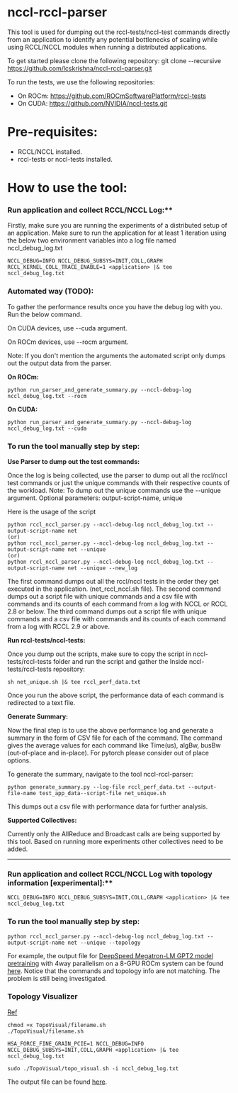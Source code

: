 # nccl-rccl-parser
This tool is used for dumping out the rccl-tests/nccl-test commands directly from an application to identify any potential bottlenecks of scaling while using RCCL/NCCL modules when running a distributed applications.

To get started please clone the following repository: 
git clone --recursive https://github.com/lcskrishna/nccl-rccl-parser.git

To run the tests, we use the following repositories:

* On ROCm: https://github.com/ROCmSoftwarePlatform/rccl-tests
* On CUDA: https://github.com/NVIDIA/nccl-tests.git

# Pre-requisites:
* RCCL/NCCL installed. 
* rccl-tests or nccl-tests installed.

# How to use the tool:

### Run application and collect RCCL/NCCL Log:**

Firstly, make sure you are running the experiments of a distributed setup of an application.
Make sure to run the application for at least 1 iteration using the below two environment variables into a log file named nccl_debug_log.txt

```NCCL_DEBUG=INFO NCCL_DEBUG_SUBSYS=INIT,COLL,GRAPH RCCL_KERNEL_COLL_TRACE_ENABLE=1 <application> |& tee nccl_debug_log.txt```

### Automated way (TODO):

To gather the performance results once you have the debug log with you. Run the below command. 

On CUDA devices, use --cuda argument.

On ROCm devices, use --rocm argument.

Note: If you don't mention the arguments the automated script only dumps out the output data from the parser. 

**On ROCm:**

```
python run_parser_and_generate_summary.py --nccl-debug-log nccl_debug_log.txt --rocm
```

**On CUDA:**

```
python run_parser_and_generate_summary.py --nccl-debug-log nccl_debug_log.txt --cuda
```
### To run the tool manually step by step:

**Use Parser to dump out the test commands:**

Once the log is being collected, use the parser to dump out all the rccl/nccl test commands or just the unique commands with their respective counts of the workload.
Note: To dump out the unique commands use the --unique argument. 
Optional parameters: output-script-name, unique

Here is the usage of the script

```
python rccl_nccl_parser.py --nccl-debug-log nccl_debug_log.txt --output-script-name net
(or)
python rccl_nccl_parser.py --nccl-debug-log nccl_debug_log.txt --output-script-name net --unique
(or)
python rccl_nccl_parser.py --nccl-debug-log nccl_debug_log.txt --output-script-name net --unique --new_log
```

The first command dumps out all the rccl/nccl tests in the order they get executed in the application. (net_rccl_nccl.sh file).
The second command dumps out a script file with unique commands and a csv file with commands and its counts of each command from a log with NCCL or RCCL 2.8 or below. 
The third command dumps out a script file with unique commands and a csv file with commands and its counts of each command from a log with RCCL 2.9 or above.

**Run rccl-tests/nccl-tests:**

Once you dump out the scripts, make sure to copy the script in nccl-tests/rccl-tests folder and run the script and gather the 
Inside nccl-tests/rccl-tests repository:

```sh net_unique.sh |& tee rccl_perf_data.txt```

Once you run the above script, the performance data of each command is redirected to a text file. 

**Generate Summary:**

Now the final step is to use the above performance log and generate a summary in the form of CSV file for each of the command. The command gives the average values for each command like Time(us), algBw, busBw (out-of-place and in-place). For pytorch please consider out of place options. 

To generate the summary, navigate to the tool nccl-rccl-parser:

```
python generate_summary.py --log-file rccl_perf_data.txt --output-file-name test_app_data--script-file net_unique.sh 
```
This dumps out a csv file with performance data for further analysis. 

**Supported Collectives:**

Currently only the AllReduce and Broadcast calls are being supported by this tool. Based on running more experiments other collectives need to be added. 

---
### Run application and collect RCCL/NCCL Log with topology information [**experimental**]:**
```NCCL_DEBUG=INFO NCCL_DEBUG_SUBSYS=INIT,COLL,GRAPH <application> |& tee nccl_debug_log.txt```
### To run the tool manually step by step:
```
python rccl_nccl_parser.py --nccl-debug-log nccl_debug_log.txt --output-script-name net --unique --topology
```
For example, the output file for [DeepSpeed Megatron-LM GPT2 model pretraining](https://confluence.amd.com/display/~jnair/DeepSpeed+on+PyTorch) with 4way parallelism on a 8-GPU ROCm system can be found [here](net_unique_topo.sh). Notice that the commands and topology info are not matching. The problem is still being investigated.

### Topology Visualizer
[Ref](https://github.com/ROCmSoftwarePlatform/rccl/tree/develop/tools/TopoVisual)
```
chmod +x TopoVisual/filename.sh
./TopoVisual/filename.sh
```
```
HSA_FORCE_FINE_GRAIN_PCIE=1 NCCL_DEBUG=INFO NCCL_DEBUG_SUBSYS=INIT,COLL,GRAPH <application> |& tee nccl_debug_log.txt
```
```
sudo ./TopoVisual/topo_visual.sh -i nccl_debug_log.txt
```
The output file can be found [here](nccl_debug_log_4_way.png).
